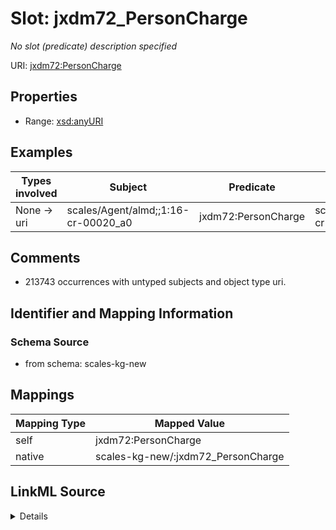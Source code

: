 

# Slot: jxdm72_PersonCharge


_No slot (predicate) description specified_





URI: [jxdm72:PersonCharge](http://release.niem.gov/niem/domains/jxdm/7.2/#PersonCharge)



<!-- no inheritance hierarchy -->








## Properties

* Range: [xsd:anyURI](xsd:anyURI)






## Examples

| Types involved | Subject | Predicate | Object |
| --- | --- | --- | --- |
| None → uri | scales/Agent/almd;;1:16-cr-00020_a0 | jxdm72:PersonCharge | scales/Charge/almd;;1:16-cr-00020_c0-1 |


## Comments

* 213743 occurrences with untyped subjects and object type uri.

## Identifier and Mapping Information







### Schema Source


* from schema: scales-kg-new




## Mappings

| Mapping Type | Mapped Value |
| ---  | ---  |
| self | jxdm72:PersonCharge |
| native | scales-kg-new/:jxdm72_PersonCharge |




## LinkML Source

<details>
```yaml
name: jxdm72_PersonCharge
description: No slot (predicate) description specified
comments:
- 213743 occurrences with untyped subjects and object type uri.
examples:
- description: None → uri
  object:
    example_object: scales/Charge/almd;;1:16-cr-00020_c0-1
    example_object_type: uri
    example_predicate: jxdm72:PersonCharge
    example_subject: scales/Agent/almd;;1:16-cr-00020_a0
    example_subject_type: None
from_schema: scales-kg-new
rank: 1000
slot_uri: jxdm72:PersonCharge
alias: jxdm72_PersonCharge
range: uri

```
</details>